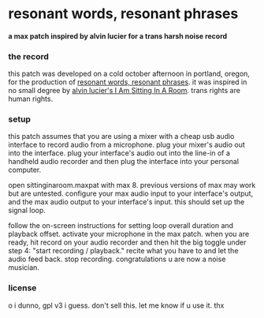 # resonant words, resonant phrases
#### a max patch inspired by alvin lucier for a trans harsh noise record

### the record
this patch was developed on a cold october afternoon in portland, oregon, for the production of [resonant words, resonant phrases](https://xxylecomputer.bandcamp.com/album/resonant-words-resonant-phrases). it was inspired in no small degree by [alvin lucier's I Am Sitting In A Room](https://www.youtube.com/watch?v=fAxHlLK3Oyk). trans rights are human rights. 

### setup

this patch assumes that you are using a mixer with a cheap usb audio interface to record audio from a microphone. plug your mixer's audio out into the interface. plug your interface's audio out into the line-in of a handheld audio recorder and then plug the interface into your personal computer.

open sittinginaroom.maxpat with max 8. previous versions of max may work but are untested. configure your max audio input to your interface's output, and the max audio output to your interface's input. this should set up the signal loop.

follow the on-screen instructions for setting loop overall duration and playback offset. activate your microphone in the max patch. when you are ready, hit record on your audio recorder and then hit the big toggle under step 4: "start recording / playback." recite what you have to and let the audio feed back. stop recording. congratulations u are now a noise musician. 

### license
o i dunno, gpl v3 i guess. don't sell this. let me know if u use it. thx
